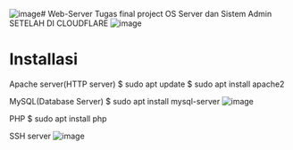 ![image](https://github.com/sinistermirage/Web-Server/assets/148070039/b7d63d52-cc51-4def-8b21-e6e97c6389fa)# Web-Server
Tugas final project OS Server dan Sistem Admin
SETELAH DI CLOUDFLARE
![image](https://github.com/sinistermirage/Web-Server/assets/148070039/07b44900-7b71-425d-915a-e333471891c2)



# Installasi
Apache server(HTTP server)
$ sudo apt update
$ sudo apt install apache2

MySQL(Database Server)
$ sudo apt install mysql-server
![image](https://github.com/sinistermirage/Web-Server/assets/148070039/81cfa296-d827-4130-a997-22ff02ed7fcd)


PHP
$ sudo apt install php

SSH server
![image](https://github.com/sinistermirage/Web-Server/assets/148070039/cc33631c-10e8-46b0-ae5d-5f7686ab9b38)

